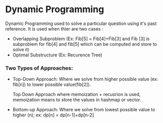 # Dynamic Programming

Dynamic Programming used to solve a particular question using it's past reference.
It is used when thier are two cases :
- Overlapping Subproblem (Ex: Fib[5] = Fib[4]+Fib[3] and Fib [3] is subproblem for fib[4] and fib[5] which can be computed and store to solve it)
- Optimal Substructure (Ex: Recurence Tree)

### Two Types of Approaches:
- Top-Down Approach: Where we solve from higher possible value (ex: fib[n]) to lower possible value(fib[2]).

  Top Down Approach where memoization + recusrion is used, memoization means to store the values in hashmap or vector.

- Bottom-up Approach: Where we solve from lowest possible value to higher (n);
ex: dp[n] = dp[n-1]+dp[n-2]

